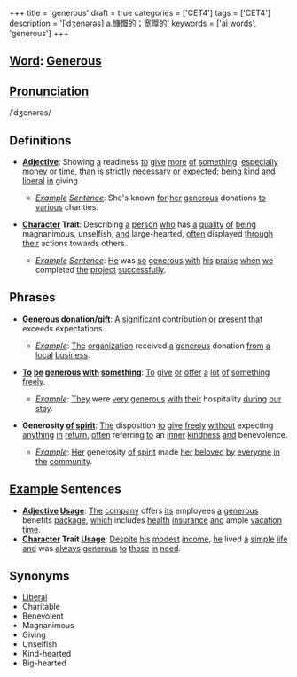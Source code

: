 +++
title = 'generous'
draft = true
categories = ['CET4']
tags = ['CET4']
description = '[ˈdʒenərəs] a.慷慨的；宽厚的'
keywords = ['ai words', 'generous']
+++

## [Word](/en/post/word/): [Generous](/en/post/generous/)

## [Pronunciation](/en/post/pronunciation/)
/ˈdʒenərəs/

## Definitions
- **[Adjective](/en/post/adjective/)**: Showing [a](/en/post/a/) readiness [to](/en/post/to/) [give](/en/post/give/) [more](/en/post/more/) [of](/en/post/of/) [something](/en/post/something/), [especially](/en/post/especially/) [money](/en/post/money/) [or](/en/post/or/) [time](/en/post/time/), [than](/en/post/than/) is [strictly](/en/post/strictly/) [necessary](/en/post/necessary/) [or](/en/post/or/) expected; [being](/en/post/being/) [kind](/en/post/kind/) [and](/en/post/and/) [liberal](/en/post/liberal/) [in](/en/post/in/) giving. 

  - *[Example](/en/post/example/) [Sentence](/en/post/sentence/)*: She's known [for](/en/post/for/) [her](/en/post/her/) [generous](/en/post/generous/) donations [to](/en/post/to/) [various](/en/post/various/) charities.
  
- **[Character](/en/post/character/) Trait**: Describing [a](/en/post/a/) [person](/en/post/person/) [who](/en/post/who/) has [a](/en/post/a/) [quality](/en/post/quality/) [of](/en/post/of/) [being](/en/post/being/) magnanimous, unselfish, [and](/en/post/and/) large-hearted, [often](/en/post/often/) displayed [through](/en/post/through/) [their](/en/post/their/) actions towards others.

  - *[Example](/en/post/example/) [Sentence](/en/post/sentence/)*: [He](/en/post/he/) was [so](/en/post/so/) [generous](/en/post/generous/) [with](/en/post/with/) [his](/en/post/his/) [praise](/en/post/praise/) [when](/en/post/when/) [we](/en/post/we/) completed [the](/en/post/the/) [project](/en/post/project/) [successfully](/en/post/successfully/).

## Phrases
- **[Generous](/en/post/generous/) donation/[gift](/en/post/gift/)**: [A](/en/post/a/) [significant](/en/post/significant/) contribution [or](/en/post/or/) [present](/en/post/present/) [that](/en/post/that/) exceeds expectations.
  - *[Example](/en/post/example/)*: [The](/en/post/the/) [organization](/en/post/organization/) received [a](/en/post/a/) [generous](/en/post/generous/) donation [from](/en/post/from/) [a](/en/post/a/) [local](/en/post/local/) [business](/en/post/business/).
  
- **[To](/en/post/to/) [be](/en/post/be/) [generous](/en/post/generous/) [with](/en/post/with/) [something](/en/post/something/)**: [To](/en/post/to/) [give](/en/post/give/) [or](/en/post/or/) [offer](/en/post/offer/) [a](/en/post/a/) [lot](/en/post/lot/) [of](/en/post/of/) [something](/en/post/something/) [freely](/en/post/freely/).
  - *[Example](/en/post/example/)*: [They](/en/post/they/) were [very](/en/post/very/) [generous](/en/post/generous/) [with](/en/post/with/) [their](/en/post/their/) hospitality [during](/en/post/during/) [our](/en/post/our/) [stay](/en/post/stay/).

- **Generosity [of](/en/post/of/) [spirit](/en/post/spirit/)**: [The](/en/post/the/) disposition [to](/en/post/to/) [give](/en/post/give/) [freely](/en/post/freely/) [without](/en/post/without/) expecting [anything](/en/post/anything/) [in](/en/post/in/) [return](/en/post/return/), [often](/en/post/often/) referring [to](/en/post/to/) an [inner](/en/post/inner/) [kindness](/en/post/kindness/) [and](/en/post/and/) benevolence.
  - *[Example](/en/post/example/)*: [Her](/en/post/her/) generosity [of](/en/post/of/) [spirit](/en/post/spirit/) made [her](/en/post/her/) [beloved](/en/post/beloved/) [by](/en/post/by/) [everyone](/en/post/everyone/) [in](/en/post/in/) [the](/en/post/the/) [community](/en/post/community/).

## [Example](/en/post/example/) Sentences
- **[Adjective](/en/post/adjective/) [Usage](/en/post/usage/)**: [The](/en/post/the/) [company](/en/post/company/) offers [its](/en/post/its/) employees [a](/en/post/a/) [generous](/en/post/generous/) benefits [package](/en/post/package/), [which](/en/post/which/) includes [health](/en/post/health/) [insurance](/en/post/insurance/) [and](/en/post/and/) ample [vacation](/en/post/vacation/) [time](/en/post/time/).
- **[Character](/en/post/character/) Trait [Usage](/en/post/usage/)**: [Despite](/en/post/despite/) [his](/en/post/his/) [modest](/en/post/modest/) [income](/en/post/income/), [he](/en/post/he/) lived [a](/en/post/a/) [simple](/en/post/simple/) [life](/en/post/life/) [and](/en/post/and/) was [always](/en/post/always/) [generous](/en/post/generous/) [to](/en/post/to/) [those](/en/post/those/) [in](/en/post/in/) [need](/en/post/need/).

## Synonyms
- [Liberal](/en/post/liberal/)
- Charitable
- Benevolent
- Magnanimous
- Giving
- Unselfish
- Kind-hearted
- Big-hearted
